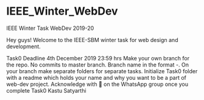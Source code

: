 # IEEE_Winter_WebDev

IEEE Winter Task WebDev 2019-20

Hey guys!
Welcome to the IEEE-SBM winter task for web design and development. 

Task0 Deadline 4th December 2019 23:59 hrs 
Make your own branch for the repo. No commits to master branch. Branch name in the format <name>-<surname>. On your branch make separate folders for separate tasks.
Initialize Task0 folder with a readme which holds your name and why you want to be a part of web-dev project.
Acknowledge with 🙂 on the WhatsApp group once you complete Task0
Kastu Satyarthi
